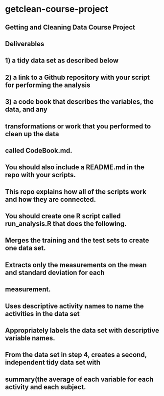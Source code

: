 # getclean-course-project

## Getting and Cleaning Data Course Project

## Deliverables
## 1) a tidy data set as described below
## 2) a link to a Github repository with your script for performing the analysis
## 3) a code book that describes the variables, the data, and any 
## transformations or work that you performed to clean up the data
## called CodeBook.md.

## You should also include a README.md in the repo with your scripts.
## This repo explains how all of the scripts work and how they are connected.

## You should create one R script called run_analysis.R that does the following. 
## Merges the training and the test sets to create one data set.
## Extracts only the measurements on the mean and standard deviation for each
## measurement. 
## Uses descriptive activity names to name the activities in the data set
## Appropriately labels the data set with descriptive variable names. 
## From the data set in step 4, creates a second, independent tidy data set with
## summary(the average of each variable for each activity and each subject.
